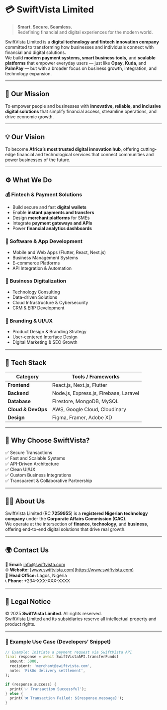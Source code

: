 # 💳 SwiftVista Limited

> **Smart. Secure. Seamless.**  
> Redefining financial and digital experiences for the modern world.

SwiftVista Limited is a **digital technology and fintech innovation company** committed to transforming how businesses and individuals connect with financial and digital solutions.  
We build **modern payment systems, smart business tools,** and **scalable platforms** that empower everyday users — just like **Opay**, **Kuda**, and **PalmPay** — but with a broader focus on business growth, integration, and technology expansion.

---

## 🚀 Our Mission

To empower people and businesses with **innovative, reliable, and inclusive digital solutions** that simplify financial access, streamline operations, and drive economic growth.

---

## 💡 Our Vision

To become **Africa’s most trusted digital innovation hub**, offering cutting-edge financial and technological services that connect communities and power businesses of the future.

---

## ⚙️ What We Do

### 💰 Fintech & Payment Solutions
- Build secure and fast **digital wallets**  
- Enable **instant payments and transfers**  
- Design **merchant platforms** for SMEs  
- Integrate **payment gateways and APIs**  
- Power **financial analytics dashboards**

### 🧩 Software & App Development
- Mobile and Web Apps (Flutter, React, Next.js)  
- Business Management Systems  
- E-commerce Platforms  
- API Integration & Automation  

### 🏦 Business Digitalization
- Technology Consulting  
- Data-driven Solutions  
- Cloud Infrastructure & Cybersecurity  
- CRM & ERP Development  

### 🎨 Branding & UI/UX
- Product Design & Branding Strategy  
- User-centered Interface Design  
- Digital Marketing & SEO Growth  

---

## 🧰 Tech Stack

| Category | Tools / Frameworks |
|-----------|--------------------|
| **Frontend** | React.js, Next.js, Flutter |
| **Backend** | Node.js, Express.js, Firebase, Laravel |
| **Database** | Firestore, MongoDB, MySQL |
| **Cloud & DevOps** | AWS, Google Cloud, Cloudinary |
| **Design** | Figma, Framer, Adobe XD |

---

## 🔐 Why Choose SwiftVista?

✅ Secure Transactions  
✅ Fast and Scalable Systems  
✅ API-Driven Architecture  
✅ Clean UI/UX  
✅ Custom Business Integrations  
✅ Transparent & Collaborative Partnership  

---

## 🧑‍💼 About Us

SwiftVista Limited (RC **7259955**) is a **registered Nigerian technology company** under the **Corporate Affairs Commission (CAC)**.  
We operate at the intersection of **finance**, **technology**, and **business**, offering end-to-end digital solutions that drive real growth.


---

## 🌍 Contact Us

📧 **Email:** info@swiftvista.com  
🌐 **Website:** [www.swiftvista.com](https://www.swiftvista.com)  
📍 **Head Office:** Lagos, Nigeria  
📞 **Phone:** +234-XXX-XXX-XXXX  

---

## 📜 Legal Notice

© 2025 **SwiftVista Limited**. All rights reserved.  
SwiftVista Limited and its subsidiaries reserve all intellectual property and product rights.

---

### 🧩 Example Use Case (Developers’ Snippet)

```dart
// Example: Initiate a payment request via SwiftVista API
final response = await SwiftVistaAPI.transferFunds(
  amount: 5000,
  recipient: 'merchant@swiftvista.com',
  note: 'PikGo delivery settlement',
);

if (response.success) {
  print('✅ Transaction Successful');
} else {
  print('❌ Transaction Failed: ${response.message}');
}
